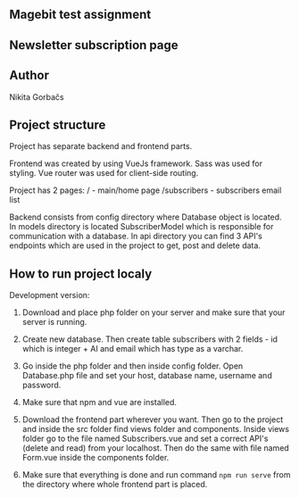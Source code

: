 ## Magebit test assignment

## Newsletter subscription page

## Author

Nikita Gorbačs

## Project structure

Project has separate backend and frontend parts.

Frontend was created by using VueJs framework. Sass was used for styling. Vue router was used for client-side routing.

Project has 2 pages:
/ - main/home page
/subscribers - subscribers email list

Backend consists from config directory where Database object is located. In models directory is located SubscriberModel which is responsible for communication with a database. In api directory you can find 3 API's endpoints which are used in the project to get, post and delete data.

## How to run project localy

Development version:

1. Download and place php folder on your server and make sure that your server is running.

2. Create new database. Then create table subscribers with 2 fields - id which is integer + AI and email which has type as a varchar.

3. Go inside the php folder and then inside config folder. Open Database.php file and set your host, database name, username and password.

4. Make sure that npm and vue are installed.

5. Download the frontend part wherever you want. Then go to the project and inside the src folder find views folder and components. Inside views folder go to the file named Subscribers.vue and set a correct API's (delete and read) from your localhost. Then do the same with file named Form.vue inside the components folder.

6. Make sure that everything is done and run command `npm run serve` from the directory where whole frontend part is placed.

